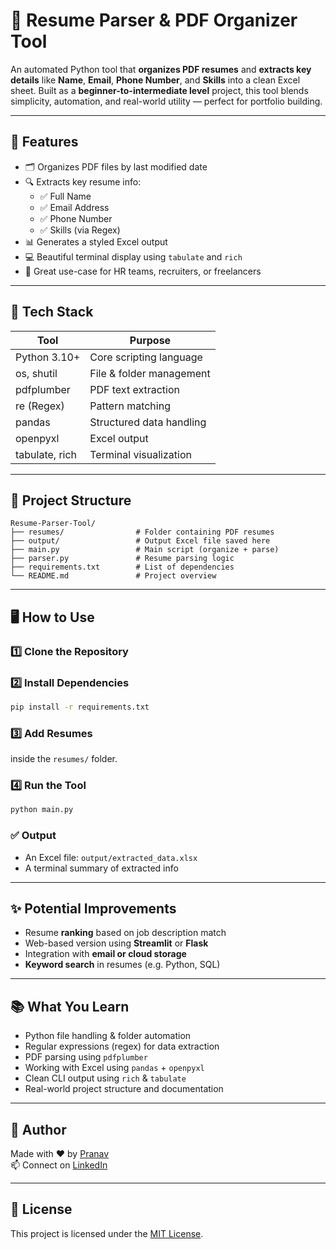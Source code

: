 # 📄 Resume Parser & PDF Organizer Tool

An automated Python tool that **organizes PDF resumes** and **extracts key details** like **Name**, **Email**, **Phone Number**, and **Skills** into a clean Excel sheet. Built as a **beginner-to-intermediate level** project, this tool blends simplicity, automation, and real-world utility — perfect for portfolio building.

---

## 🚀 Features

- 🗂️ Organizes PDF files by last modified date  
- 🔍 Extracts key resume info:
  - ✅ Full Name
  - ✅ Email Address
  - ✅ Phone Number
  - ✅ Skills (via Regex)
- 📊 Generates a styled Excel output
- 💻 Beautiful terminal display using `tabulate` and `rich`
- 🧠 Great use-case for HR teams, recruiters, or freelancers

---

## 🧰 Tech Stack

| Tool          | Purpose                      |
|---------------|------------------------------|
| Python 3.10+  | Core scripting language      |
| os, shutil    | File & folder management     |
| pdfplumber    | PDF text extraction          |
| re (Regex)    | Pattern matching             |
| pandas        | Structured data handling     |
| openpyxl      | Excel output                 |
| tabulate, rich| Terminal visualization       |

---

## 📁 Project Structure

```
Resume-Parser-Tool/
├── resumes/                # Folder containing PDF resumes
├── output/                 # Output Excel file saved here
├── main.py                 # Main script (organize + parse)
├── parser.py               # Resume parsing logic
├── requirements.txt        # List of dependencies
└── README.md               # Project overview
```

---

## 🖥️ How to Use

### 1️⃣ Clone the Repository


### 2️⃣ Install Dependencies

```bash
pip install -r requirements.txt
```

### 3️⃣ Add Resumes

inside the `resumes/` folder.

### 4️⃣ Run the Tool

```bash
python main.py
```

### ✅ Output

- An Excel file: `output/extracted_data.xlsx`
- A terminal summary of extracted info

---

## ✨ Potential Improvements

- Resume **ranking** based on job description match  
- Web-based version using **Streamlit** or **Flask**  
- Integration with **email or cloud storage**  
- **Keyword search** in resumes (e.g. Python, SQL)

---

## 📚 What You Learn

- Python file handling & folder automation  
- Regular expressions (regex) for data extraction  
- PDF parsing using `pdfplumber`  
- Working with Excel using `pandas` + `openpyxl`  
- Clean CLI output using `rich` & `tabulate`  
- Real-world project structure and documentation

---

## 👤 Author

Made with ❤️ by [Pranav](https://github.com/pranav-builds/)  
📫 Connect on [LinkedIn](https://www.linkedin.com/in/pranav-92267a309/)

---

## 📄 License

This project is licensed under the [MIT License](LICENSE).
